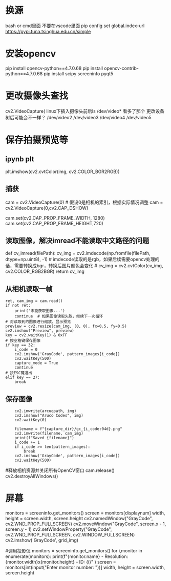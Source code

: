# 换源
bash or cmd里面 不要在vscode里面
pip config set global.index-url https://pypi.tuna.tsinghua.edu.cn/simple

# 安装opencv
pip install opencv-python==4.7.0.68
pip install opencv-contrib-python==4.7.0.68
pip install scipy screeninfo pyqt5
# 更改摄像头查找
cv2.VideoCapture(
linux下插入摄像头前后ls /dev/video* 看多了那个 更改设备树后可能会不一样？
/dev/video2  /dev/video3  /dev/video4  /dev/video5

# 保存拍摄预览等
## ipynb plt
   plt.imshow(cv2.cvtColor(img, cv2.COLOR_BGR2RGB))
## 捕获
cam = cv2.VideoCapture(0)  # 假设0是相机的索引，根据实际情况调整
cam = cv2.VideoCapture(0,cv2.CAP_DSHOW)

cam.set(cv2.CAP_PROP_FRAME_WIDTH, 1280)
cam.set(cv2.CAP_PROP_FRAME_HEIGHT,720)



## 读取图像，解决imread不能读取中文路径的问题
def cv_imread(filePath):
    cv_img = cv2.imdecode(np.fromfile(filePath, dtype=np.uint8), -1)
    # imdecode读取的是rgb，如果后续需要opencv处理的话，需要转换成bgr，转换后图片颜色会变化
    # cv_img = cv2.cvtColor(cv_img, cv2.COLOR_RGB2BGR)
    return cv_img

## 从相机读取一帧
    ret, cam_img = cam.read()
    if not ret:
        print('未能获取图像...')
        continue  # 如果图像读取失败，继续下一次循环
    # 对读取到的图像进行缩放，显示预览
    preview = cv2.resize(cam_img, (0, 0), fx=0.5, fy=0.5)
    cv2.imshow("Preview", preview)
    key = cv2.waitKey(1) & 0xFF
    # 按空格键保存图像
    if key == 32:
        i_code = 0
        cv2.imshow('GrayCode', pattern_images[i_code])
        cv2.waitKey(500)
        capture_mode = True
        continue
    # 按ESC键退出
    elif key == 27:
        break

 ## 保存图像
        cv2.imwrite(arcuopath, img)
        cv2.imshow("Aruco Codes", img)
        cv2.waitKey(0)

        filename = f"{capture_dir}/gc_{i_code:04d}.png"
        cv2.imwrite(filename, cam_img)
        print(f"Saved {filename}")
        i_code += 1
        if i_code >= len(pattern_images):
            break
        cv2.imshow('GrayCode', pattern_images[i_code])
        cv2.waitKey(500)
#释放相机资源并关闭所有OpenCV窗口
cam.release()
cv2.destroyAllWindows()

# 屏幕
monitors = screeninfo.get_monitors()
screen = monitors[displaynum]
width, height = screen.width, screen.height
cv2.namedWindow("GrayCode", cv2.WND_PROP_FULLSCREEN)
cv2.moveWindow("GrayCode", screen.x - 1, screen.y - 1)
cv2.setWindowProperty("GrayCode", cv2.WND_PROP_FULLSCREEN, cv2.WINDOW_FULLSCREEN)
cv2.imshow('GrayCode', grid_img)


#调用投影仪
monitors = screeninfo.get_monitors()
for i,monitor in enumerate(monitors):
    print(f"{monitor.name} - Resolution: {monitor.width}x{monitor.height} - ID: {i}" )
screen = monitors[int(input("Enter monitor number: "))]
width, height = screen.width, screen.height